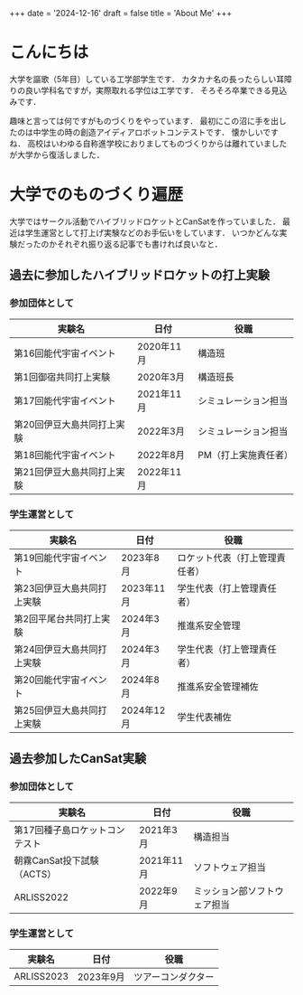 +++
date = '2024-12-16'
draft = false
title = 'About Me'
+++

# こんにちは

大学を謳歌（5年目）している工学部学生です．
カタカナ名の長ったらしい耳障りの良い学科名ですが，実際取れる学位は工学です．
そろそろ卒業できる見込みです．

趣味と言っては何ですがものづくりをやっています．
最初にこの沼に手を出したのは中学生の時の創造アイディアロボットコンテストです．
懐かしいですね．
高校はいわゆる自称進学校におりましてものづくりからは離れていましたが大学から復活しました．

# 大学でのものづくり遍歴

大学ではサークル活動でハイブリッドロケットとCanSatを作っていました．
最近は学生運営として打上げ実験などのお手伝いをしています．
いつかどんな実験だったのかそれぞれ振り返る記事でも書ければ良いなと．

## 過去に参加したハイブリッドロケットの打上実験

### 参加団体として

| 実験名 | 日付 | 役職 |
| ---- | ---- | ---- |
| 第16回能代宇宙イベント | 2020年11月 | 構造班 |
| 第1回御宿共同打上実験 | 2020年3月 | 構造班長 |
| 第17回能代宇宙イベント | 2021年11月 | シミュレーション担当 |
| 第20回伊豆大島共同打上実験 | 2022年3月 | シミュレーション担当 |
| 第18回能代宇宙イベント | 2022年8月 | PM（打上実施責任者） |
| 第21回伊豆大島共同打上実験 | 2022年11月 |  |

### 学生運営として

| 実験名 | 日付 | 役職 |
| ---- | ---- | ---- |
| 第19回能代宇宙イベント | 2023年8月 | ロケット代表（打上管理責任者） |
| 第23回伊豆大島共同打上実験 | 2023年11月 | 学生代表（打上管理責任者） |
| 第2回平尾台共同打上実験 | 2024年3月 | 推進系安全管理 |
| 第24回伊豆大島共同打上実験 | 2024年3月 | 学生代表（打上管理責任者） |
| 第20回能代宇宙イベント | 2024年8月 | 推進系安全管理補佐 |
| 第25回伊豆大島共同打上実験 | 2024年12月 | 学生代表補佐 |

## 過去参加したCanSat実験

### 参加団体として

| 実験名 | 日付 | 役職 |
| ---- | ---- | ---- |
| 第17回種子島ロケットコンテスト | 2021年3月 | 構造担当 |
| 朝霧CanSat投下試験（ACTS） | 2021年11月 | ソフトウェア担当 |
| ARLISS2022 | 2022年9月 | ミッション部ソフトウェア担当 |

### 学生運営として

| 実験名 | 日付 | 役職 |
| ---- | ---- | ---- |
| ARLISS2023 | 2023年9月 | ツアーコンダクター |